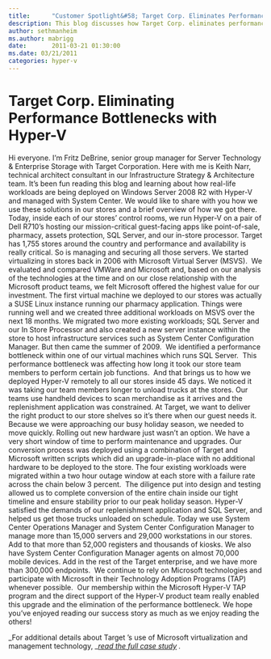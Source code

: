 ```yaml
---
title:      "Customer Spotlight&#58; Target Corp. Eliminates Performance Bottlenecks with Hyper-V"
description: This blog discusses how Target Corp. eliminates performanc bottlenecks with Hyper-V 
author: sethmanheim
ms.author: mabrigg
date:       2011-03-21 01:30:00
ms.date: 03/21/2011
categories: hyper-v
---
```

# Target Corp. Eliminating Performance Bottlenecks with Hyper-V
Hi everyone. I’m Fritz DeBrine, senior group manager for Server Technology & Enterprise Storage with Target Corporation. Here with me is Keith Narr, technical architect consultant in our Infrastructure Strategy & Architecture team. It’s been fun reading this blog and learning about how real-life workloads are being deployed on Windows Server 2008 R2 with Hyper-V and managed with System Center. We would like to share with you how we use these solutions in our stores and a brief overview of how we got there. Today, inside each of our stores’ control rooms, we run Hyper-V on a pair of Dell R710’s hosting our mission-critical guest-facing apps like point-of-sale, pharmacy, assets protection, SQL Server, and our in-store processor. Target has 1,755 stores around the country and performance and availability is really critical. So is managing and securing all those servers. We started virtualizing in stores back in 2006 with Microsoft Virtual Server (MSVS).  We evaluated and compared VMWare and Microsoft and, based on our analysis of the technologies at the time and on our close relationship with the Microsoft product teams, we felt Microsoft offered the highest value for our investment. The first virtual machine we deployed to our stores was actually a SUSE Linux instance running our pharmacy application. Things were running well and we created three additional workloads on MSVS over the next 18 months. We migrated two more existing workloads; SQL Server and our In Store Processor and also created a new server instance within the store to host infrastructure services such as System Center Configuration Manager. But then came the summer of 2009.  We identified a performance bottleneck within one of our virtual machines which runs SQL Server.  This performance bottleneck was affecting how long it took our store team members to perform certain job functions.  And that brings us to how we deployed Hyper-V remotely to all our stores inside 45 days. We noticed it was taking our team members longer to unload trucks at the stores. Our teams use handheld devices to scan merchandise as it arrives and the replenishment application was constrained. At Target, we want to deliver the right product to our store shelves so it’s there when our guest needs it. Because we were approaching our busy holiday season, we needed to move quickly. Rolling out new hardware just wasn’t an option. We have a very short window of time to perform maintenance and upgrades. Our conversion process was deployed using a combination of Target and Microsoft written scripts which did an upgrade-in-place with no additional hardware to be deployed to the store. The four existing workloads were migrated within a two hour outage window at each store with a failure rate across the chain below 3 percent.  The diligence put into design and testing allowed us to complete conversion of the entire chain inside our tight timeline and ensure stability prior to our peak holiday season. Hyper-V satisfied the demands of our replenishment application and SQL Server, and helped us get those trucks unloaded on schedule. Today we use System Center Operations Manager and System Center Configuration Manager to manage more than 15,000 servers and 29,000 workstations in our stores. Add to that more than 52,000 registers and thousands of kiosks. We also have System Center Configuration Manager agents on almost 70,000 mobile devices. Add in the rest of the Target enterprise, and we have more than 300,000 endpoints.  We continue to rely on Microsoft technologies and participate with Microsoft in their Technology Adoption Programs (TAP) whenever possible.  Our membership within the Microsoft Hyper-V TAP program and the direct support of the Hyper-V product team really enabled this upgrade and the elimination of the performance bottleneck. We hope you’ve enjoyed reading our success story as much as we enjoy reading the others! 

_For additional details about Target ’s use of Microsoft virtualization and management technology, _[_read the full case study_](https://www.microsoft.com/casestudies/Windows-Server-2008-R2-Datacenter/Target-Corporation/Large-Retailer-Relies-on-a-Virtual-Solution-to-Deliver-Optimal-Shopping-Experience/4000009407) _._
